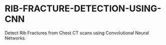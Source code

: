 # RIB-FRACTURE-DETECTION-USING-CNN
Detect Rib Fractures from Chest CT scans using Convolutional Neural Networks.
